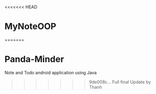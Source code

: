 <<<<<<< HEAD
# MyNoteOOP
=======
# Panda-Minder
Note and Todo android application using Java 
>>>>>>> 9de008c... Full final Update by Thanh

